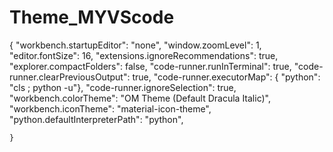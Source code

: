 # Theme_MYVScode
{
    "workbench.startupEditor": "none",
    "window.zoomLevel": 1,
    "editor.fontSize": 16,
    "extensions.ignoreRecommendations": true,
    "explorer.compactFolders": false,
    "code-runner.runInTerminal": true,
    "code-runner.clearPreviousOutput": true,
    "code-runner.executorMap": {
        "python": "cls ; python -u"},
    "code-runner.ignoreSelection": true,
    "workbench.colorTheme": "OM Theme (Default Dracula Italic)",
    "workbench.iconTheme": "material-icon-theme",
    "python.defaultInterpreterPath": "python",



    }
       
